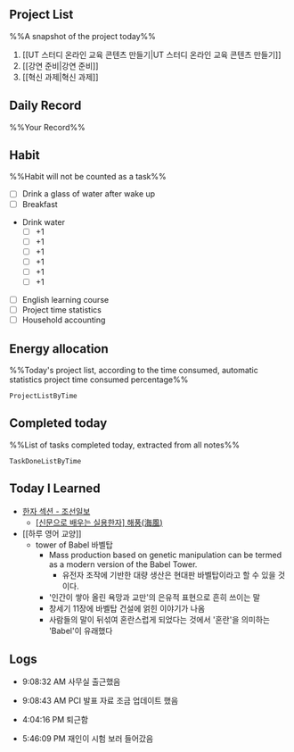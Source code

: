## Project List
%%A snapshot of the project today%%
1. [[UT 스터디 온라인 교육 콘텐츠 만들기|UT 스터디 온라인 교육 콘텐츠 만들기]]
2. [[강연 준비|강연 준비]]
3. [[혁신 과제|혁신 과제]]

## Daily Record
%%Your Record%%

## Habit
%%Habit will not be counted as a task%%
- [ ] Drink a glass of water after wake up
- [ ] Breakfast
- Drink water
	- [ ] +1
	- [ ] +1
	- [ ] +1
	- [ ] +1
	- [ ] +1
	- [ ] +1
- [ ] English learning course
- [ ] Project time statistics
- [ ] Household accounting

## Energy allocation
%%Today's project list, according to the time consumed, automatic statistics project time consumed percentage%%
```LifeOS
ProjectListByTime
```

## Completed today
%%List of tasks completed today, extracted from all notes%%
```LifeOS
TaskDoneListByTime
```


## Today I Learned
- [한자 섹션 - 조선일보](https://www.chosun.com/national/nie/chinese_character/)
	- [[신문으로 배우는 실용한자] 해풍(海風)](https://www.chosun.com/national/nie/chinese_character/2025/01/08/ETS2DEVRPZBVPFPNKFRTKQ64XA/)
- [[하루 영어 교양]]
	- tower of Babel 바벨탑
		- Mass production based on genetic manipulation can be termed as a modern version of the Babel Tower.
			- 유전자 조작에 기반한 대량 생산은 현대판 바벨탑이라고 할 수 있을 것이다.
		- '인간이 쌓아 올린 욕망과 교만'의 은유적 표현으로 흔히 쓰이는 말
		- 창세기 11장에 바벨탑 건설에 얽힌 이야기가 나옴
		- 사람들의 말이 뒤섞여 혼란스럽게 되었다는 것에서 '혼란'을 의미하는 'Babel'이 유래했다

## Logs
- 9:08:32 AM 사무실 출근했음
- 9:08:43 AM PCI 발표 자료 조금 업데이트 했음
- 4:04:16 PM 퇴근함

- 5:46:09 PM 재인이 시험 보러 들어갔음
